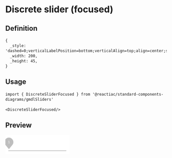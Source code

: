 # Discrete slider (focused)

## Definition

```
{
  _style: 'dashed=0;verticalLabelPosition=bottom;verticalAlign=top;align=center;shape=mxgraph.gmdl.sliderDiscrete;barPos=1;strokeColor=#BEBEBE;opacity=100;strokeWidth=2;fillColor=#BEBEBE;handleSize=10;shadow=0;fontSize=12;fontColor=#ffffff;html=1;',
  _width: 200,
  _height: 45,
}
```

## Usage

```
import { DiscreteSliderFocused } from '@reactiac/standard-components-diagrams/gmdlSliders'

<DiscreteSliderFocused/>
```

## Preview

<img src="./discrete-slider-focused.png" width="200"/>
